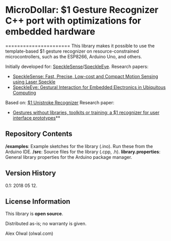 # MicroDollar: $1 Gesture Recognizer C++ port with optimizations for embedded hardware
======================
This library makes it possible to use the template-based $1 gesture recognizer on
resource-constrained microcontrollers, such as the ESP8266, Arduino Uno, and others.

Initially developed for:
[SpeckleSense](http://specklesense.media.mit.edu)/[SpeckleEye](http://specklesense.org). Research papers: 
* [SpeckleSense: Fast, Precise, Low-cost and Compact Motion Sensing using Laser Speckle](https://doi.org/10.1145/2047196.2047261)
* [SpeckleEye: Gestural Interaction for Embedded Electronics in Ubiquitous Computing](https://doi.org/10.1145/2212776.2223782)
        
Based on:
[$1 Unistroke Recognizer](http://depts.washington.edu/madlab/proj/dollar/)
Research paper:
* [Gestures without libraries, toolkits or training: a $1 recognizer for user interface prototypes](https://doi.org/10.1145/1294211.1294238)**


Repository Contents
-------------------
**/examples**: Example sketches for the library (.ino). Run these from the Arduino IDE.
**/src**:  Source files for the library (.cpp, .h).
**library.properties**: General library properties for the Arduino package manager.

Version History
---------------
0.1: 2018 05 12.

License Information
-------------------
This library is **open source**.

Distributed as-is; no warranty is given.

Alex Olwal (olwal.com)